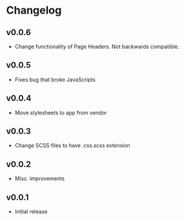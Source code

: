 # Changelog

## v0.0.6

* Change functionality of Page Headers. Not backwards compatible.

## v0.0.5

* Fixes bug that broke JavaScripts

## v0.0.4

* Move stylesheets to app from vendor

## v0.0.3

* Change SCSS files to have .css.scss extension

## v0.0.2

* Misc. improvements

## v0.0.1

* Initial release
